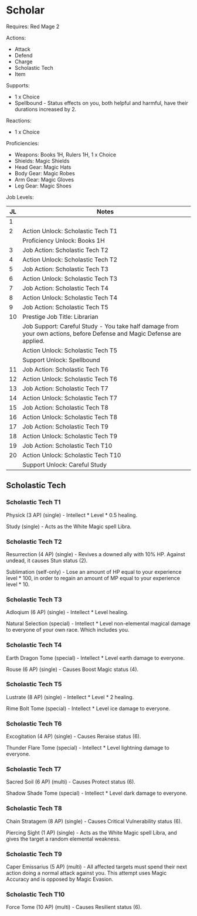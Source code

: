 # Scholar

Requires: Red Mage 2

Actions:

- Attack
- Defend
- Charge
- Scholastic Tech
- Item

Supports:

- 1 x Choice
- Spellbound - Status effects on you, both helpful and harmful, have their durations increased by 2.

Reactions:

- 1 x Choice

Proficiencies:

- Weapons: Books 1H, Rulers 1H, 1 x Choice
- Shields: Magic Shields
- Head Gear: Magic Hats
- Body Gear: Magic Robes
- Arm Gear: Magic Gloves
- Leg Gear: Magic Shoes

Job Levels:

| JL | Notes |
| --- | --- |
| 1 | 
| 2 | Action Unlock: Scholastic Tech T1
|   | Proficiency Unlock: Books 1H
| 3 | Job Action: Scholastic Tech T2
| 4 | Action Unlock: Scholastic Tech T2
| 5 | Job Action: Scholastic Tech T3
| 6 | Action Unlock: Scholastic Tech T3
| 7 | Job Action: Scholastic Tech T4
| 8 | Action Unlock: Scholastic Tech T4
| 9 | Job Action: Scholastic Tech T5
| 10 | Prestige Job Title: Librarian
|    | Job Support: Careful Study - You take half damage from your own actions, before Defense and Magic Defense are applied.
|    | Action Unlock: Scholastic Tech T5
|    | Support Unlock: Spellbound
| 11 | Job Action: Scholastic Tech T6
| 12 | Action Unlock: Scholastic Tech T6
| 13 | Job Action: Scholastic Tech T7
| 14 | Action Unlock: Scholastic Tech T7
| 15 | Job Action: Scholastic Tech T8
| 16 | Action Unlock: Scholastic Tech T8
| 17 | Job Action: Scholastic Tech T9
| 18 | Action Unlock: Scholastic Tech T9
| 19 | Job Action: Scholastic Tech T10
| 20 | Action Unlock: Scholastic Tech T10
|    | Support Unlock: Careful Study

## Scholastic Tech

### Scholastic Tech T1

Physick (3 AP) (single) - Intellect * Level * 0.5 healing.

Study (single) - Acts as the White Magic spell Libra.

### Scholastic Tech T2

Resurrection (4 AP) (single) - Revives a downed ally with 10% HP. Against undead, it causes Stun status (2).

Sublimation (self-only) - Lose an amount of HP equal to your experience level * 100, in order to regain an amount of MP equal to your experience level * 10.

### Scholastic Tech T3

Adloqium (6 AP) (single) - Intellect * Level healing.

Natural Selection (special) - Intellect * Level non-elemental magical damage to everyone of your own race. Which includes you.

### Scholastic Tech T4

Earth Dragon Tome (special) - Intellect * Level earth damage to everyone.

Rouse (6 AP) (single) - Causes Boost Magic status (4).

### Scholastic Tech T5

Lustrate (8 AP) (single) - Intellect * Level * 2 healing.

Rime Bolt Tome (special) - Intellect * Level ice damage to everyone.

### Scholastic Tech T6

Excogitation (4 AP) (single) - Causes Reraise status (6).

Thunder Flare Tome (special) - Intellect * Level lightning damage to everyone.

### Scholastic Tech T7

Sacred Soil (6 AP) (multi) - Causes Protect status (6).

Shadow Shade Tome (special) - Intellect * Level dark damage to everyone.

### Scholastic Tech T8

Chain Stratagem (8 AP) (single) - Causes Critical Vulnerability status (6).

Piercing Sight (1 AP) (single) - Acts as the White Magic spell Libra, and gives the target a random elemental weakness.

### Scholastic Tech T9

Caper Emissarius (5 AP) (multi) - All affected targets must spend their next action doing a normal attack against you. This attempt uses Magic Accuracy and is opposed by Magic Evasion.

### Scholastic Tech T10

Force Tome (10 AP) (multi) - Causes Resilient status (6).
